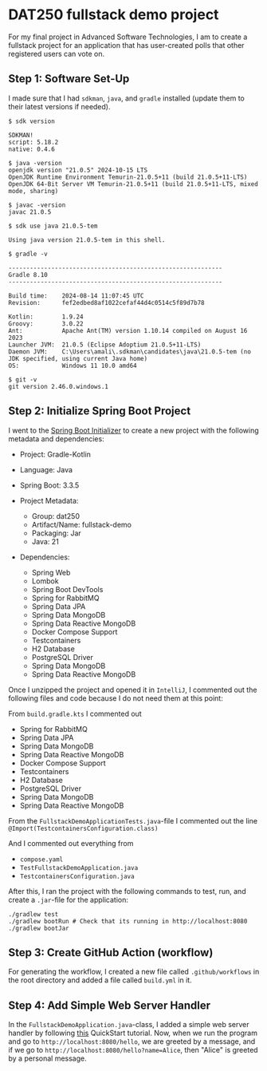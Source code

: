 # DAT250 fullstack demo project
For my final project in Advanced Software Technologies, I am to create a fullstack project for an application that
has user-created polls that other registered users can vote on. 

## Step 1: Software Set-Up
I made sure that I had `sdkman`, `java`, and `gradle` installed (update them to their latest versions if needed). 
```
$ sdk version

SDKMAN!
script: 5.18.2
native: 0.4.6
```
```
$ java -version
openjdk version "21.0.5" 2024-10-15 LTS
OpenJDK Runtime Environment Temurin-21.0.5+11 (build 21.0.5+11-LTS)
OpenJDK 64-Bit Server VM Temurin-21.0.5+11 (build 21.0.5+11-LTS, mixed mode, sharing)
```
``` 
$ javac -version
javac 21.0.5
```
``` 
$ sdk use java 21.0.5-tem

Using java version 21.0.5-tem in this shell.
```
``` 
$ gradle -v

------------------------------------------------------------
Gradle 8.10
------------------------------------------------------------

Build time:    2024-08-14 11:07:45 UTC
Revision:      fef2edbed8af1022cefaf44d4c0514c5f89d7b78

Kotlin:        1.9.24
Groovy:        3.0.22
Ant:           Apache Ant(TM) version 1.10.14 compiled on August 16 2023
Launcher JVM:  21.0.5 (Eclipse Adoptium 21.0.5+11-LTS)
Daemon JVM:    C:\Users\amali\.sdkman\candidates\java\21.0.5-tem (no JDK specified, using current Java home)
OS:            Windows 11 10.0 amd64
```
``` 
$ git -v
git version 2.46.0.windows.1
```

## Step 2: Initialize Spring Boot Project
I went to the [Spring Boot Initializer](https://start.spring.io/) to create a new project with the following metadata 
and dependencies: 

- Project: Gradle-Kotlin 
- Language: Java 
- Spring Boot: 3.3.5 


- Project Metadata:
  - Group: dat250 
  - Artifact/Name: fullstack-demo 
  - Packaging: Jar 
  - Java: 21 

- Dependencies:
  - Spring Web 
  - Lombok 
  - Spring Boot DevTools 
  - Spring for RabbitMQ 
  - Spring Data JPA 
  - Spring Data MongoDB 
  - Spring Data Reactive MongoDB 
  - Docker Compose Support 
  - Testcontainers 
  - H2 Database 
  - PostgreSQL Driver 
  - Spring Data MongoDB 
  - Spring Data Reactive MongoDB

Once I unzipped the project and opened it in `IntelliJ`, I commented out the following files and code because I do not 
need them at this point: 

From `build.gradle.kts` I commented out
- Spring for RabbitMQ
- Spring Data JPA
- Spring Data MongoDB
- Spring Data Reactive MongoDB
- Docker Compose Support
- Testcontainers
- H2 Database
- PostgreSQL Driver
- Spring Data MongoDB
- Spring Data Reactive MongoDB

From the `FullstackDemoApplicationTests.java`-file I commented out the line
`@Import(TestcontainersConfiguration.class)`

And I commented out everything from 
- `compose.yaml`
- `TestFullstackDemoApplication.java`
- `TestcontainersConfiguration.java`

After this, I ran the project with the following commands to test, run, and create a `.jar`-file for the application:
``` 
./gradlew test 
./gradlew bootRun # Check that its running in http://localhost:8080
./gradlew bootJar
```

## Step 3: Create GitHub Action (workflow)
For generating the workflow, I created a new file called `.github/workflows` in the root directory and added a file 
called `build.yml` in it. 

## Step 4: Add Simple Web Server Handler
In the `FullstackDemoApplication.java`-class, I added a simple web server handler by following [this](https://spring.io/quickstart) 
QuickStart tutorial. Now, when we run the program and go to `http://localhost:8080/hello`, we are greeted by a message, 
and if we go to `http://localhost:8080/hello?name=Alice`, then "Alice" is greeted by a personal message. 